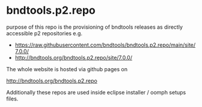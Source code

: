 # bndtools.p2.repo

purpose of this repo is the provisioning of bndtools releases as directly accessible p2 repositories e.g.

* https://raw.githubusercontent.com/bndtools/bndtools.p2.repo/main/site/7.0.0/
* http://bndtools.org/bndtools.p2.repo/site/7.0.0/

The whole website is hosted via github pages on

http://bndtools.org/bndtools.p2.repo

Additionally these repos are used inside eclipse installer / oomph setups files.

